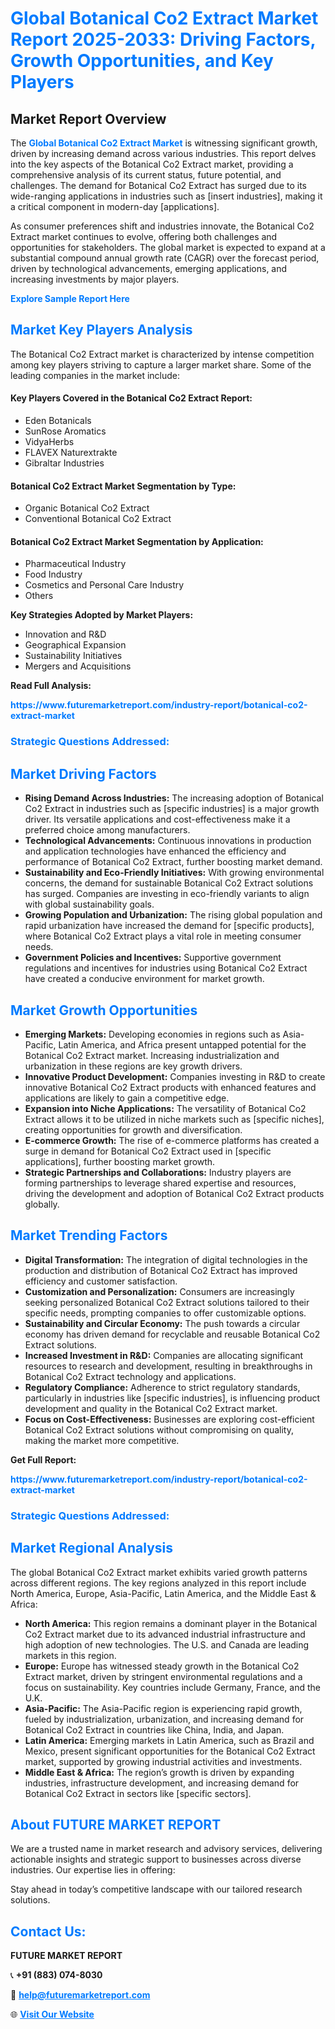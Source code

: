 <h1 style="color: #007BFF;">Global Botanical Co2 Extract Market Report 2025-2033: Driving Factors, Growth Opportunities, and Key Players</h1>

<section id="overview">
<h2>Market Report Overview</h2>
<p>The <a href="https://www.futuremarketreport.com/industry-report/botanical-co2-extract-market" style="color: #007BFF; text-decoration: none;"><strong>Global Botanical Co2 Extract Market</strong></a> is witnessing significant growth, driven by increasing demand across various industries. This report delves into the key aspects of the Botanical Co2 Extract market, providing a comprehensive analysis of its current status, future potential, and challenges. The demand for Botanical Co2 Extract has surged due to its wide-ranging applications in industries such as [insert industries], making it a critical component in modern-day [applications].</p>
<p>As consumer preferences shift and industries innovate, the Botanical Co2 Extract market continues to evolve, offering both challenges and opportunities for stakeholders. The global market is expected to expand at a substantial compound annual growth rate (CAGR) over the forecast period, driven by technological advancements, emerging applications, and increasing investments by major players.</p>
</section>

<section id="overview">
<p><a href="https://www.futuremarketreport.com/request-sample/reportId=114452" style="color: #007BFF; text-decoration: none;"><strong>Explore Sample Report Here</strong></a></p>
</section>

<section id="key-players">
<h2 style="color: #007BFF;">Market Key Players Analysis</h2>
<p>The Botanical Co2 Extract market is characterized by intense competition among key players striving to capture a larger market share. Some of the leading companies in the market include:</p>
<h4>Key Players Covered in the Botanical Co2 Extract Report:</h4>
<ul><li>Eden Botanicals</li><li>SunRose Aromatics</li><li>VidyaHerbs</li><li>FLAVEX Naturextrakte</li><li>Gibraltar Industries</li></ul>
<h4>Botanical Co2 Extract Market Segmentation by Type:</h4>
<ul><li>Organic Botanical Co2 Extract</li><li>Conventional Botanical Co2 Extract</li></ul>

<h4>Botanical Co2 Extract Market Segmentation by Application:</h4>
<ul><li>Pharmaceutical Industry</li><li>Food Industry</li><li>Cosmetics and Personal Care Industry</li><li>Others</li></ul>
<p><strong>Key Strategies Adopted by Market Players:</strong></p>
<ul>
<li>Innovation and R&D</li>
<li>Geographical Expansion</li>
<li>Sustainability Initiatives</li>
<li>Mergers and Acquisitions</li>
</ul>
</section>

<section>
<p><strong>Read Full Analysis: </strong></p><a href="https://www.futuremarketreport.com/industry-report/botanical-co2-extract-market" style="color: #007BFF; text-decoration: none;"><strong>https://www.futuremarketreport.com/industry-report/botanical-co2-extract-market</strong></a>
<h3 style="color: #007BFF;">Strategic Questions Addressed:</h3>
</section>

<section id="driving-factors">
<h2 style="color: #007BFF;">Market Driving Factors</h2>
<ul>
<li><strong>Rising Demand Across Industries:</strong> The increasing adoption of Botanical Co2 Extract in industries such as [specific industries] is a major growth driver. Its versatile applications and cost-effectiveness make it a preferred choice among manufacturers.</li>
<li><strong>Technological Advancements:</strong> Continuous innovations in production and application technologies have enhanced the efficiency and performance of Botanical Co2 Extract, further boosting market demand.</li>
<li><strong>Sustainability and Eco-Friendly Initiatives:</strong> With growing environmental concerns, the demand for sustainable Botanical Co2 Extract solutions has surged. Companies are investing in eco-friendly variants to align with global sustainability goals.</li>
<li><strong>Growing Population and Urbanization:</strong> The rising global population and rapid urbanization have increased the demand for [specific products], where Botanical Co2 Extract plays a vital role in meeting consumer needs.</li>
<li><strong>Government Policies and Incentives:</strong> Supportive government regulations and incentives for industries using Botanical Co2 Extract have created a conducive environment for market growth.</li>
</ul>
</section>

<section id="growth-opportunities">
<h2 style="color: #007BFF;">Market Growth Opportunities</h2>
<ul>
<li><strong>Emerging Markets:</strong> Developing economies in regions such as Asia-Pacific, Latin America, and Africa present untapped potential for the Botanical Co2 Extract market. Increasing industrialization and urbanization in these regions are key growth drivers.</li>
<li><strong>Innovative Product Development:</strong> Companies investing in R&D to create innovative Botanical Co2 Extract products with enhanced features and applications are likely to gain a competitive edge.</li>
<li><strong>Expansion into Niche Applications:</strong> The versatility of Botanical Co2 Extract allows it to be utilized in niche markets such as [specific niches], creating opportunities for growth and diversification.</li>
<li><strong>E-commerce Growth:</strong> The rise of e-commerce platforms has created a surge in demand for Botanical Co2 Extract used in [specific applications], further boosting market growth.</li>
<li><strong>Strategic Partnerships and Collaborations:</strong> Industry players are forming partnerships to leverage shared expertise and resources, driving the development and adoption of Botanical Co2 Extract products globally.</li>
</ul>
</section>

<section id="trending-factors">
<h2 style="color: #007BFF;">Market Trending Factors</h2>
<ul>
<li><strong>Digital Transformation:</strong> The integration of digital technologies in the production and distribution of Botanical Co2 Extract has improved efficiency and customer satisfaction.</li>
<li><strong>Customization and Personalization:</strong> Consumers are increasingly seeking personalized Botanical Co2 Extract solutions tailored to their specific needs, prompting companies to offer customizable options.</li>
<li><strong>Sustainability and Circular Economy:</strong> The push towards a circular economy has driven demand for recyclable and reusable Botanical Co2 Extract solutions.</li>
<li><strong>Increased Investment in R&D:</strong> Companies are allocating significant resources to research and development, resulting in breakthroughs in Botanical Co2 Extract technology and applications.</li>
<li><strong>Regulatory Compliance:</strong> Adherence to strict regulatory standards, particularly in industries like [specific industries], is influencing product development and quality in the Botanical Co2 Extract market.</li>
<li><strong>Focus on Cost-Effectiveness:</strong> Businesses are exploring cost-efficient Botanical Co2 Extract solutions without compromising on quality, making the market more competitive.</li>
</ul>
</section>

<section>
<p><strong>Get Full Report: </strong></p><a href="https://www.futuremarketreport.com/industry-report/botanical-co2-extract-market" style="color: #007BFF; text-decoration: none;"><strong>https://www.futuremarketreport.com/industry-report/botanical-co2-extract-market</strong></a>
<h3 style="color: #007BFF;">Strategic Questions Addressed:</h3>
</section>


<section id="regional-analysis">
<h2 style="color: #007BFF;">Market Regional Analysis</h2>
<p>The global Botanical Co2 Extract market exhibits varied growth patterns across different regions. The key regions analyzed in this report include North America, Europe, Asia-Pacific, Latin America, and the Middle East & Africa:</p>
<ul>
<li><strong>North America:</strong> This region remains a dominant player in the Botanical Co2 Extract market due to its advanced industrial infrastructure and high adoption of new technologies. The U.S. and Canada are leading markets in this region.</li>
<li><strong>Europe:</strong> Europe has witnessed steady growth in the Botanical Co2 Extract market, driven by stringent environmental regulations and a focus on sustainability. Key countries include Germany, France, and the U.K.</li>
<li><strong>Asia-Pacific:</strong> The Asia-Pacific region is experiencing rapid growth, fueled by industrialization, urbanization, and increasing demand for Botanical Co2 Extract in countries like China, India, and Japan.</li>
<li><strong>Latin America:</strong> Emerging markets in Latin America, such as Brazil and Mexico, present significant opportunities for the Botanical Co2 Extract market, supported by growing industrial activities and investments.</li>
<li><strong>Middle East & Africa:</strong> The region’s growth is driven by expanding industries, infrastructure development, and increasing demand for Botanical Co2 Extract in sectors like [specific sectors].</li>
</ul>
</section>

<footer>
<h2 style="color: #007BFF;">About FUTURE MARKET REPORT</h2>
<p>We are a trusted name in market research and advisory services, delivering actionable insights and strategic support to businesses across diverse industries. Our expertise lies in offering:</p>

<p>Stay ahead in today’s competitive landscape with our tailored research solutions.</p>

<h2 style="color: #007BFF;">Contact Us:</h2>
<p><strong>FUTURE MARKET REPORT</strong></p>
<p>📞 <strong>+91 (883) 074-8030</strong></p>
<p>📧 <strong><a href="mailto:help@futuremarketreport.com" style="color: #007BFF;">help@futuremarketreport.com</a></strong></p>
<p>🌐 <strong><a href="https://www.futuremarketreport.com/" style="color: #007BFF;">Visit Our Website</a></strong></p>
</footer>